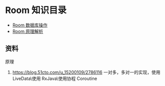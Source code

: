 # Room 知识目录

* [Room 数据库操作](https://github.com/ZhangMiao147/android_learning_notes/blob/master/Android/Jetpack/room/Room%E6%95%B0%E6%8D%AE%E5%BA%93%E6%93%8D%E4%BD%9C.md)
* [Room 原理解析](https://github.com/ZhangMiao147/android_learning_notes/blob/master/Android/Jetpack/room/Room%E6%95%B0%E6%8D%AE%E5%BA%93%E5%8E%9F%E7%90%86.md)

## 资料

原理

1. https://blog.51cto.com/u_15200109/2786116 一对多，多对一的实现，使用LiveData\使用 RxJava\使用协程 Coroutine

